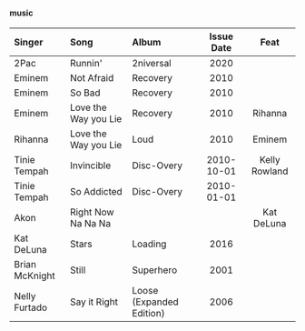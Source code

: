 #### music

| Singer         | Song                 | Album                    | Issue Date |     Feat      |
| :------------- | :------------------- | :----------------------- | :--------: | :-----------: |
| 2Pac           | Runnin'              | 2niversal                |    2020    |               |
| Eminem         | Not Afraid           | Recovery                 |    2010    |               |
| Eminem         | So Bad               | Recovery                 |    2010    |               |
| Eminem         | Love the Way you Lie | Recovery                 |    2010    |    Rihanna    |
| Rihanna        | Love the Way you Lie | Loud                     |    2010    |    Eminem     |
| Tinie Tempah   | Invincible           | Disc-Overy               | 2010-10-01 | Kelly Rowland |
| Tinie Tempah   | So Addicted          | Disc-Overy               | 2010-01-01 |               |
| Akon           | Right Now Na Na Na   |                          |            |  Kat DeLuna   |
| Kat DeLuna     | Stars                | Loading                  |    2016    |               |
| Brian McKnight | Still                | Superhero                |    2001    |               |
| Nelly Furtado  | Say it Right         | Loose (Expanded Edition) |    2006    |               |
